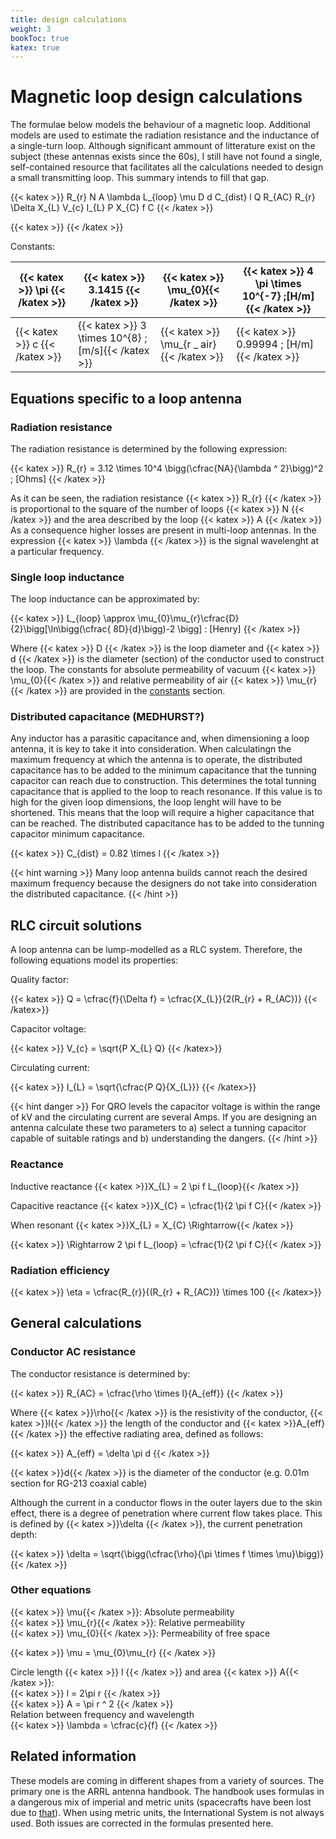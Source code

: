 ```yaml
---
title: design calculations
weight: 3
bookToc: true
katex: true
---
```


# Magnetic loop design calculations

The formulae below models the behaviour of a magnetic loop. Additional models are used to estimate the radiation resistance and the inductance of a single-turn loop.
Although significant ammount of litterature exist on the subject (these antennas exists since the 60s), I still have not found a single, self-contained resource that facilitates all the calculations needed to design a small transmitting loop. This summary intends to fill that gap.

{{< katex >}}
R_{r} N A \lambda L_{loop} \mu D d C_{dist} l Q R_{AC} R_{r} \Delta X_{L} V_{c} I_{L} P  X_{C} f C
{{< /katex >}}


{{< katex >}} {{< /katex >}}



<a name="constants_anchor"></a>Constants: 

|{{< katex >}} \pi {{< /katex >}}|  {{< katex >}} 3.1415 {{< /katex >}}| {{< katex >}} \mu_{0}{{< /katex >}} | {{< katex >}} 4 \pi \times 10^{-7} \;[H/m] {{< /katex >}}| 
|----|----|----|-----|
| {{< katex >}} c {{< /katex >}} | {{< katex >}} 3 \times 10^{8} \;[m/s]{{< /katex >}}| {{< katex >}} \mu_{r \_ air}{{< /katex >}}  |  {{< katex >}} 0.99994 \; [H/m]  {{< /katex >}}|


## Equations specific to a loop antenna
### Radiation resistance
The radiation resistance is determined by the following expression:  

{{< katex >}}
R_{r} = 3.12 \times 10^4 \bigg(\cfrac{NA}{\lambda ^ 2}\bigg)^2 \; [Ohms]
{{< /katex >}}

As it can be seen, the radiation resistance {{< katex >}} R_{r} {{< /katex >}} is proportional to the square of the number of loops {{< katex >}} N {{< /katex >}} and the area described by the loop {{< katex >}} A {{< /katex >}} As a consequence higher losses are present in multi-loop antennas. In the expression {{< katex >}} \lambda {{< /katex >}} is the signal wavelenght at a particular frequency.

### Single loop inductance
The loop inductance can be approximated by:  

{{< katex >}}
L_{loop} \approx \mu_{0}\mu_{r}\cfrac{D}{2}\bigg[\ln\bigg(\cfrac{ 8D}{d}\bigg)-2 \bigg] \: [Henry] 
{{< /katex >}}

Where {{< katex >}} D {{< /katex >}} is the loop diameter and {{< katex >}} d {{< /katex >}} is the diameter (section) of the conductor used to construct the loop. The constants for absolute permeability of vacuum {{< katex >}} \mu_{0}{{< /katex >}} and relative permeability of air {{< katex >}} \mu_{r}{{< /katex >}} are provided in the [constants](#constants_anchor) section.

### Distributed capacitance (MEDHURST?)

Any inductor has a parasitic capacitance and, when dimensioning a loop antenna, it is key to take it into consideration.
When calculatingn the maximum frequency at which the antenna is to operate, the distributed capacitance has to be added to the minimum capacitance that the tunning capacitor can reach due to construction. This determines the total tunning capacitance that is applied to the loop to reach resonance. If this value is to high for the given loop dimensions, the loop lenght will have to be shortened. This means that the loop will require a higher capacitance that can be reached.
The distributed capacitance has to be added to the tunning capacitor minimum capacitance.

{{< katex >}}
C_{dist} = 0.82 \times l
{{< /katex >}}

{{< hint warning >}}
Many loop antenna builds cannot reach the desired maximum frequency because the designers do not take into consideration the distributed capacitance.
{{< /hint >}}

## RLC circuit solutions

A loop antenna can be lump-modelled as a RLC system. Therefore, the following equations model its properties:

Quality factor:

{{< katex >}}
Q = \cfrac{f}{\Delta f} = \cfrac{X_{L}}{2(R_{r} + R_{AC})}
{{< /katex>}}<br/>

Capacitor voltage:

{{< katex >}}
V_{c} = \sqrt{P X_{L} Q}
{{< /katex>}}<br/>

Circulating current:

{{< katex >}}
I_{L} = \sqrt{\cfrac{P  Q}{X_{L}}}
{{< /katex>}}

{{< hint danger >}}
For QRO levels the capacitor voltage is within the range of kV and the circulating current are several Amps. If you are designing an antenna calculate these two parameters to a) select a tunning capacitor capable of suitable ratings and b) understanding the dangers.
{{< /hint >}}

### Reactance

Inductive reactance {{< katex >}}X_{L} = 2 \pi f L_{loop}{{< /katex >}}

Capacitive reactance {{< katex >}}X_{C} = \cfrac{1}{2 \pi f C}{{< /katex >}}

When resonant {{< katex >}}X_{L} = X_{C} \Rightarrow{{< /katex >}}

 {{< katex >}} \Rightarrow 2 \pi f L_{loop} = \cfrac{1}{2 \pi f C}{{< /katex >}}


 ### Radiation efficiency

{{< katex >}}
\eta = \cfrac{R_{r}}{(R_{r} + R_{AC})} \times 100
{{< /katex>}}


## General calculations 
### Conductor AC resistance
The conductor resistance is determined by:  

{{< katex >}}
R_{AC} = \cfrac{\rho \times l}{A_{eff}}
{{< /katex >}}

Where {{< katex >}}\rho{{< /katex >}} is the resistivity of the conductor, {{< katex >}}l{{< /katex >}}
 the length of the conductor and {{< katex >}}A_{eff}{{< /katex >}} the effective radiating area, defined as follows:

{{< katex >}}
A_{eff} = \delta \pi d 
{{< /katex >}}

{{< katex >}}d{{< /katex >}} is the diameter of the conductor (e.g. 0.01m section for RG-213 coaxial cable)  

Although the current in a conductor flows in the outer layers due to the skin effect, there is a degree of penetration where current flow takes place. This is defined by {{< katex >}}\delta {{< /katex >}}, the current penetration depth:

{{< katex >}}
\delta = \sqrt{\bigg(\cfrac{\rho}{\pi \times f \times \mu}\bigg)} 
{{< /katex >}}<br/>



### Other equations
{{< katex >}} \mu{{< /katex >}}: Absolute permeability  
{{< katex >}} \mu_{r}{{< /katex >}}: Relative permeability  
{{< katex >}} \mu_{0}{{< /katex >}}: Permeability of free space  

{{< katex >}}
\mu = \mu_{0}\mu_{r}
{{< /katex >}}<br/>

Circle length {{< katex >}} l {{< /katex >}} and area {{< katex >}} A{{< /katex >}}:  
{{< katex >}}
l = 2\pi r
{{< /katex >}}  
{{< katex >}}
A = \pi r ^ 2
{{< /katex >}}  
Relation between frequency and wavelength  
{{< katex >}}
\lambda = \cfrac{c}{f}
{{< /katex >}}

## Related information
These models are coming in different shapes from a variety of sources. The primary one is the ARRL antenna handbook. The handbook uses formulas in a dangerous mix of imperial and metric units (spacecrafts have been lost due to [that](https://www.latimes.com/archives/la-xpm-1999-oct-01-mn-17288-story.html)). When using metric units, the International System is not always used. Both issues are corrected in the formulas presented here.